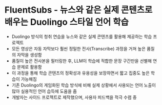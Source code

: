 # FluentSubs - 뉴스와 같은 실제 콘텐츠로 배우는 Duolingo 스타일 언어 학습


* Duolingo 방식의 청취 연습을 뉴스와 같은 실제 콘텐츠를 활용해 제공하는 학습 프로젝트
* 모든 영상은 자동 자막보다 훨씬 정밀한 전사(Transcribe) 과정을 거쳐 높은 품질의 자막을 생성함
* 품질이 높은 전사본을 필터링한 후, LLM이 학습에 적합한 문장 구간만을 선별해 연습 문제로 활용함
* 이 과정을 통해 학습 콘텐츠의 정확성과 유용성을 보장하면서 짧고 집중도 높은 학습이 가능해짐
* 기존 Duolingo의 게임화된 학습 방식에 비해 실제 상황에서 사용되는 언어 노출이 많아 실용적인 언어 습득에 도움을 줌
* 개발자는 사이드 프로젝트로 제작했으며, 사용자 피드백을 적극 수렴 중
